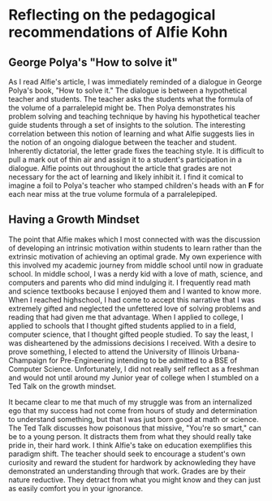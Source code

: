 # Reflecting on the pedagogical recommendations of Alfie Kohn

## George Polya's "How to solve it"

As I read Alfie's article, I was immediately reminded of a dialogue in George Polya's book, "How to solve it." The dialogue is between a hypothetical teacher and students. The teacher asks the students what the formula of the volume of a parralelepid might be. Then Polya demonstrates his problem solving and teaching technique by having his hypothetical teacher guide students through a set of insights to the solution. The interesting correlation between this notion of learning and what Alfie suggests lies in the notion of an ongoing dialogue between the teacher and student. Inherently dictatorial, the letter grade fixes the teaching style. It is difficult to pull a mark out of thin air and assign it to a student's participation in a dialogue. Alfie points out throughout the article that grades are not necessary for the act of learning and likely inhibit it. I find it comical to imagine a foil to Polya's teacher who stamped children's heads with an **F** for each near miss at the true volume formula of a parralelepiped. 

## Having a Growth Mindset

The point that Alfie makes which I most connected with was the discussion of developing an intrinsic motivation within students to learn rather than the extrinsic motivation of achieving an optimal grade. My own experience with this involved my academic journey from middle school until now in graduate school. In middle school, I was a nerdy kid with a love of math, science, and computers and parents who did mind indulging it. I frequently read math and science textbooks because I enjoyed them and I wanted to know more. When I reached highschool, I had come to accept this narrative that I was extremely gifted and neglected the unfettered love of solving problems and reading that had given me that advantage. When I applied to college, I applied to schools that I thought gifted students applied to in a field, computer science, that I thought gifted people studied. To say the least, I was disheartened by the admissions decisions I received. With a desire to prove something, I elected to attend the University of Illinois Urbana-Champaign for Pre-Engineering intending to be admitted to a BSE of Computer Science. Unfortunately, I did not really self reflect as a freshman and would not until around my Junior year of college when I stumbled on a Ted Talk on the growth mindset.

It became clear to me that much of my struggle was from an internalized ego that my success had not come from hours of study and determination to understand something, but that I was just born good at math or science. The Ted Talk discusses how poisonous that missive, "You're so smart," can be to a young person. It distracts them from what they should really take pride in, their hard work. I think Alfie's take on education exemplifies this paradigm shift. The teacher should seek to encourage a student's own curiosity and reward the student for hardwork by acknowleding they have demonstrated an understanding through that work. Grades are by their nature reductive. They detract from what you might know and they can just as easily comfort you in your ignorance. 

